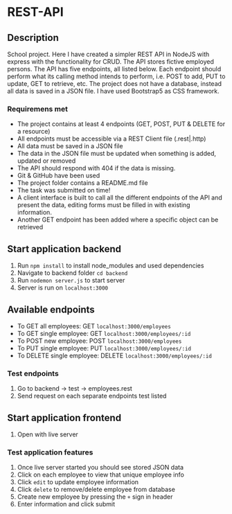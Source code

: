 # REST-API

## Description

School project.
Here I have created a simpler REST API in NodeJS with express with the functionality for CRUD. The API stores fictive employed persons.
The API has five endpoints, all listed below.
Each endpoint should perform what its calling method intends to perform, i.e. POST to add, PUT to update, GET to retrieve, etc.
The project does not have a database, instead all data is saved in a JSON file.
I have used Bootstrap5 as CSS framework.

### Requiremens met

- The project contains at least 4 endpoints (GET, POST, PUT & DELETE for a resource)
- All endpoints must be accessible via a REST Client file (.rest|.http)
- All data must be saved in a JSON file
- The data in the JSON file must be updated when something is added, updated or removed
- The API should respond with 404 if the data is missing.
- Git & GitHub have been used
- The project folder contains a README.md file
- The task was submitted on time!
- A client interface is built to call all the different endpoints of the API and present the data, editing forms must be filled in with existing information.
- Another GET endpoint has been added where a specific object can be retrieved

## Start application backend

1. Run `npm install` to install node_modules and used dependencies
2. Navigate to backend folder `cd backend`
3. Run `nodemon server.js` to start server
4. Server is run on `localhost:3000`

## Available endpoints

- To GET all employees: GET `localhost:3000/employees`
- To GET single employee: GET `localhost:3000/employees/:id`
- To POST new employee: POST `localhost:3000/employees`
- To PUT single employee: PUT `localhost:3000/employees/:id`
- To DELETE single employee: DELETE `localhost:3000/employees/:id`

### Test endpoints

1. Go to backend -> test -> employees.rest
2. Send request on each separate endpoints test listed

## Start application frontend

1. Open with live server

### Test application features

1. Once live server started you should see stored JSON data
2. Click on each employee to view that unique employee info
3. Click `edit` to update employee information
4. Click `delete` to remove/delete employee from database
5. Create new employee by pressing the `+` sign in header
6. Enter information and click submit
